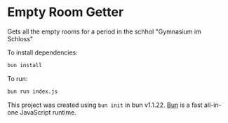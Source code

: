 # Empty Room Getter

Gets all the empty rooms for a period in the schhol "Gymnasium im Schloss"

To install dependencies:
```bash
bun install
```

To run:
```bash
bun run index.js
```

This project was created using `bun init` in bun v1.1.22. [Bun](https://bun.sh) is a fast all-in-one JavaScript runtime.
